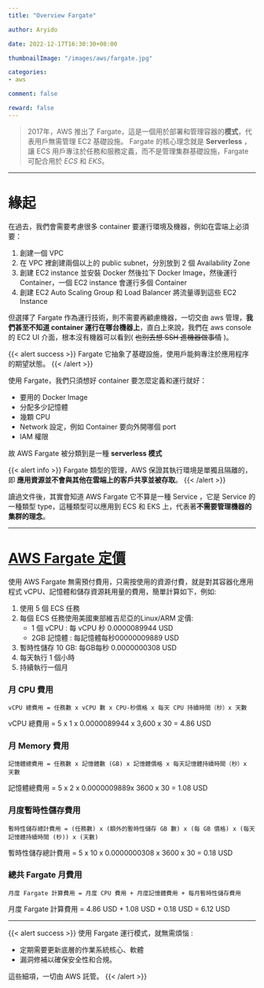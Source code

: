 ```yaml
---
title: "Overview Fargate"

author: Aryido

date: 2022-12-17T16:30:30+08:00

thumbnailImage: "/images/aws/fargate.jpg"

categories:
- aws

comment: false

reward: false
---
```

<!--BODY-->
> 2017年，AWS 推出了 Fargate，這是一個用於部署和管理容器的**模式**，代表用戶無需管理 EC2 基礎設施。 Fargate 的核心理念就是 **Serverless** ，讓 ECS 用戶專注於任務和服務定義，而不是管理集群基礎設施，Fargate 可配合用於 *ECS* 和 *EKS*。
<!--more-->

---
# 緣起
在過去，我們會需要考慮很多 container 要運行環境及機器，例如在雲端上必須要：
1. 創建一個 VPC
2. 在 VPC 裡創建兩個以上的 public subnet，分別放到 2 個 Availability Zone
3. 創建 EC2 instance 並安裝 Docker 然後拉下 Docker Image，然後運行 Container，一個 EC2 instance 會運行多個 Container
4. 創建 EC2 Auto Scaling Group 和 Load Balancer 將流量導到這些 EC2 Instance

但選擇了 Fargate 作為運行技術，則不需要再顧慮機器，一切交由 aws 管理，**我們甚至不知道 container 運行在哪台機器上**，直白上來說，我們在 aws console 的 EC2 UI 介面，根本沒有機器可以看到( ~~也別去想 SSH 進機器做事情~~ )。

{{< alert success >}}
Fargate 它抽象了基礎設施，使用戶能夠專注於應用程序的期望狀態。
{{< /alert >}}

使用 Fargate，我們只須想好 container 要怎麼定義和運行就好：
- 要用的 Docker Image
- 分配多少記憶體
- 幾顆 CPU
- Network 設定，例如 Container 要向外開哪個 port
- IAM 權限

故 AWS Fargate 被分類到是一種 **serverless 模式**

{{< alert info >}}
Fargate 類型的管理，AWS 保證其執行環境是單獨且隔離的，即 **應用資源並不會與其他在雲端上的客戶共享並被存取**。
{{< /alert >}}

讀過文件後，其實會知道 AWS Fargate 它不算是一種 Service ，它是 Service 的一種類型 type，這種類型可以應用到 ECS 和 EKS 上，代表著**不需要管理機器的集群的理念**。

---

# [AWS Fargate 定價](https://aws.amazon.com/tw/fargate/pricing/)
使用 AWS Fargate 無需預付費用，只需按使用的資源付費，就是對其容器化應用程式 vCPU、記憶體和儲存資源耗用量的費用，簡單計算如下，例如:

1. 使用 5 個 ECS 任務
2. 每個 ECS 任務使用美國東部維吉尼亞的Linux/ARM 定價:
    - 1 個 vCPU : 每 vCPU 秒 0.0000089944 USD
    - 2GB 記憶體 : 每記憶體每秒00000009889 USD
3. 暫時性儲存 10 GB: 每GB每秒 0.0000000308 USD
4. 每天執行 1 個小時
5. 持續執行一個月

### 月 CPU 費用
```
vCPU 總費用 = 任務數 x vCPU 數 x CPU-秒價格 x 每天 CPU 持續時間（秒）x 天數
```
vCPU 總費用 = 5 x 1 x 0.0000089944 x 3,600 x 30 = 4.86 USD

### 月 Memory 費用
```
記憶體總費用 = 任務數 x 記憶體數 (GB) x 記憶體價格 x 每天記憶體持續時間（秒）x 天數
```
記憶體總費用 = 5 x 2 x 0.0000009889x 3600 x 30 = 1.08 USD

### 月度暫時性儲存費用
```
暫時性儲存總計費用 = (任務數) x (額外的暫時性儲存 GB 數) x (每 GB 價格) x (每天記憶體持續時間 (秒)) x (天數)
```
暫時性儲存總計費用 = 5 x 10 x 0.0000000308 x 3600 x 30 = 0.18 USD

### 總共 Fargate 月費用
```
月度 Fargate 計算費用 = 月度 CPU 費用 + 月度記憶體費用 + 每月暫時性儲存費用
```
月度 Fargate 計算費用 = 4.86 USD + 1.08 USD + 0.18 USD = 6.12 USD

---

{{< alert success >}}
使用 Fargate 運行模式，就無需煩惱 :
- 定期需要更新底層的作業系統核心、軟體
- 漏洞修補以確保安全性和合規。

這些細項，一切由 AWS 託管。
{{< /alert >}}